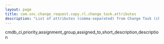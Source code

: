 ```yaml
---
layout: page
title: com.snc.change_request.copy.rl.change_task.attributes
description: "List of attributes (comma-separated) from Change Task (change_task) related list that will be copied from the originating change"
---
```

cmdb_ci,priority,assignment_group,assigned_to,short_description,description
